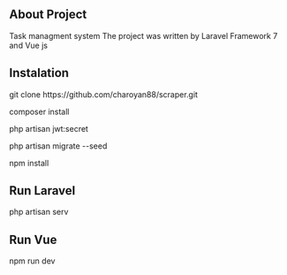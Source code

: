 ## About Project
Task managment system 
The project was written by Laravel Framework 7  and Vue js
## Instalation
<p>git clone https://github.com/charoyan88/scraper.git</p>
<p>composer install</p>
<p>php artisan jwt:secret</p>
<p>php artisan migrate --seed</p>
<p>npm install</p>

## Run Laravel
php artisan serv

## Run Vue
npm run dev
